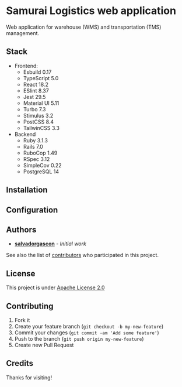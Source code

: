 # Samurai Logistics web application

Web application for warehouse (WMS) and transportation (TMS) management.

## Stack

- Frontend:
  - Esbuild 0.17
  - TypeScript 5.0
  - React 18.2
  - ESlint 8.37
  - Jest 29.5
  - Material UI 5.11
  - Turbo 7.3
  - Stimulus 3.2
  - PostCSS 8.4
  - TailwinCSS 3.3   
- Backend
  - Ruby 3.1.3
  - Rails 7.0
  - RuboCop 1.49
  - RSpec 3.12
  - SimpleCov 0.22
  - PostgreSQL 14

## Installation

## Configuration


## Authors

* [**salvadorgascon**](https://github.com/salvadorgascon) - *Initial work*

See also the list of [contributors](https://github.com/salvadorgascon/samurai-logistics-webapp/contributors) who participated in this project.

## License

This project is under [Apache License 2.0](https://github.com/salvadorgascon/samurai-logistics-webapp/blob/master/LICENSE)

## Contributing

1. Fork it
2. Create your feature branch (`git checkout -b my-new-feature`)
3. Commit your changes (`git commit -am 'Add some feature'`)
4. Push to the branch (`git push origin my-new-feature`)
5. Create new Pull Request

## Credits

Thanks for visiting!